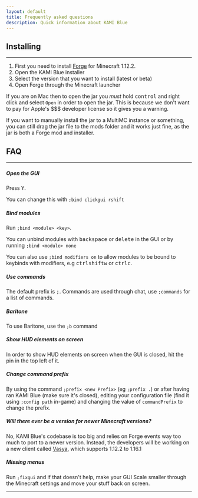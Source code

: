 ```yaml
---
layout: default
title: Frequently asked questions
description: Quick information about KAMI Blue
---
```


## Installing

***

1. First you need to install [Forge](https://files.minecraftforge.net/maven/net/minecraftforge/forge/index_1.12.2.html) for Minecraft 1.12.2.
2. Open the KAMI Blue installer
3. Select the version that you want to install (latest or beta)
4. Open Forge through the Minecraft launcher

If you are on Mac then to open the jar you *must* hold <kbd>control</kbd> and right click and select `Open` in order to open the jar. This is because we don't want to pay for Apple's $$$ developer license so it gives you a warning.

If you want to manually install the jar to a MultiMC instance or something, you can still drag the jar file to the mods folder and it works just fine, as the jar is both a Forge mod and installer.

## FAQ

***

##### Open the GUI
Press <kbd>Y</kbd>.

You can change this with `;bind clickgui rshift`

##### Bind modules
Run `;bind <module> <key>`.

You can unbind modules with <kbd>backspace</kbd> or <kbd>delete</kbd> in the GUI or by running `;bind <module> none`

You can also use `;bind modifiers on` to allow modules to be bound to keybinds with modifiers, e.g <kbd>ctrl</kbd><kbd>shift</kbd><kbd>w</kbd> or <kbd>ctrl</kbd><kbd>c</kbd>.

##### Use commands
The default prefix is <kbd>;</kbd>. Commands are used through chat, use `;commands` for a list of commands.

##### Baritone

To use Baritone, use the `;b` command

##### Show HUD elements on screen
In order to show HUD elements on screen when the GUI is closed, hit the pin in the top left of it.

##### Change command prefix
By using the command `;prefix <new Prefix>` (eg `;prefix .`) or after having ran KAMI Blue (make sure it's closed), editing your configuration file (find it using `;config path` in-game) and changing the value of `commandPrefix` to change the prefix.

##### Will there ever be a version for newer Minecraft versions?
No, KAMI Blue's codebase is too big and relies on Forge events way too much to port to a newer version. Instead, the developers will be working on a new client called [Vasya](https://vasya.dominikaaaa.org), which supports 1.12.2 to 1.16.1

##### Missing menus
Run `;fixgui` and if that doesn't help, make your GUI Scale smaller through the Minecraft settings and move your stuff back on screen. 

***
